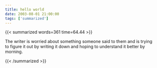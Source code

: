 ```yaml
---
title: hello world
date: 2003-08-01 21:00:00
tags: ['summarized']
---
```


{{< summarized words=361 time=64.44 >}}

The writer is worried about something someone said to them and is trying to figure it out by writing it down and hoping to understand it better by morning.

{{< /summarized >}}